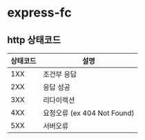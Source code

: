 # express-fc

## http 상태코드

| 상태코드 | 설명                        |
| -------- | --------------------------- |
| 1XX      | 조건부 응답                 |
| 2XX      | 응답 성공                   |
| 3XX      | 리다이렉션                  |
| 4XX      | 요청오류 (ex 404 Not Found) |
| 5XX      | 서버오류                    |
